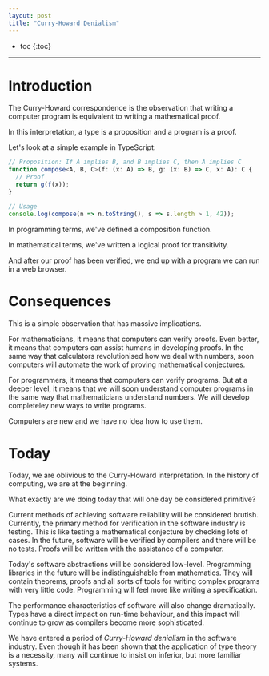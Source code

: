 ```yaml
---
layout: post
title: "Curry-Howard Denialism"
---
```


* toc
{:toc}

---

# Introduction

The Curry-Howard correspondence is the observation that writing a computer program is equivalent to writing a mathematical proof.

In this interpretation, a type is a proposition and a program is a proof.

Let's look at a simple example in TypeScript:

```typescript
// Proposition: If A implies B, and B implies C, then A implies C
function compose<A, B, C>(f: (x: A) => B, g: (x: B) => C, x: A): C {
  // Proof
  return g(f(x));
}

// Usage
console.log(compose(n => n.toString(), s => s.length > 1, 42));
```

In programming terms, we've defined a composition function.

In mathematical terms, we've written a logical proof for transitivity.

And after our proof has been verified, we end up with a program we can run in a web browser.

# Consequences

This is a simple observation that has massive implications.

For mathematicians, it means that computers can verify proofs. Even better, it means that computers can assist humans in developing proofs. In the same way that calculators revolutionised how we deal with numbers, soon computers will automate the work of proving mathematical conjectures.

For programmers, it means that computers can verify programs. But at a deeper level, it means that we will soon understand computer programs in the same way that mathematicians understand numbers. We will develop completeley new ways to write programs.

Computers are new and we have no idea how to use them.

# Today

Today, we are oblivious to the Curry-Howard interpretation. In the history of computing, we are at the beginning.

What exactly are we doing today that will one day be considered primitive?

Current methods of achieving software reliability will be considered brutish. Currently, the primary method for verification in the software industry is testing. This is like testing a mathematical conjecture by checking lots of cases. In the future, software will be verified by compilers and there will be no tests. Proofs will be written with the assistance of a computer.

Today's software abstractions will be considered low-level. Programming libraries in the future will be indistinguishable from mathematics. They will contain theorems, proofs and all sorts of tools for writing complex programs with very little code. Programming will feel more like writing a specification.

The performance characteristics of software will also change dramatically. Types have a direct impact on run-time behaviour, and this impact will continue to grow as compilers become more sophisticated.

We have entered a period of *Curry-Howard denialism* in the software industry. Even though it has been shown that the application of type theory is a necessity, many will continue to insist on inferior, but more familiar systems.
